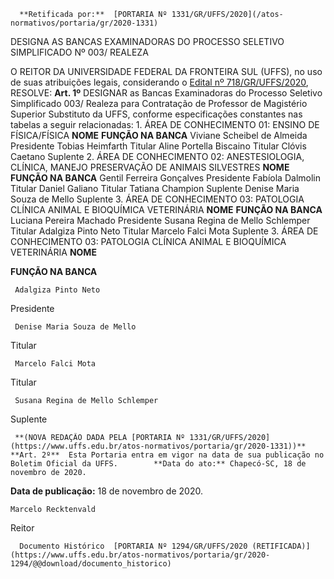       **Retificada por:**  [PORTARIA Nº 1331/GR/UFFS/2020](/atos-normativos/portaria/gr/2020-1331) 

   DESIGNA AS BANCAS EXAMINADORAS DO PROCESSO SELETIVO SIMPLIFICADO Nº 003/ REALEZA  

 O REITOR DA UNIVERSIDADE FEDERAL DA FRONTEIRA SUL (UFFS), no uso de suas atribuições legais, considerando o [Edital nº 718/GR/UFFS/2020](https://www.uffs.edu.br/atos-normativos/edital/gr/2020-0718),   RESOLVE:   **Art. 1º**  DESIGNAR as Bancas Examinadoras do Processo Seletivo Simplificado 003/ Realeza para Contratação de Professor de Magistério Superior Substituto da UFFS, conforme especificações constantes nas tabelas a seguir relacionadas: 1. ÁREA DE CONHECIMENTO 01: ENSINO DE FÍSICA/FÍSICA     **NOME**    **FUNÇÃO NA BANCA**      Viviane Scheibel de Almeida   Presidente     Tobias Heimfarth   Titular     Aline Portella Biscaino   Titular     Clóvis Caetano   Suplente     2. ÁREA DE CONHECIMENTO 02: ANESTESIOLOGIA, CLÍNICA, MANEJO PRESERVAÇÃO DE ANIMAIS SILVESTRES     **NOME**    **FUNÇÃO NA BANCA**      Gentil Ferreira Gonçalves   Presidente     Fabíola Dalmolin   Titular     Daniel Galiano   Titular     Tatiana Champion   Suplente     Denise Maria Souza de Mello   Suplente     3. ÁREA DE CONHECIMENTO 03: PATOLOGIA CLÍNICA ANIMAL E BIOQUÍMICA VETERINÁRIA     **NOME**    **FUNÇÃO NA BANCA**      Luciana Pereira Machado   Presidente     Susana Regina de Mello Schlemper   Titular     Adalgiza Pinto Neto   Titular     Marcelo Falci Mota   Suplente      3. ÁREA DE CONHECIMENTO 03: PATOLOGIA CLÍNICA ANIMAL E BIOQUÍMICA VETERINÁRIA     **NOME** 

   **FUNÇÃO NA BANCA** 

     Adalgiza Pinto Neto

   Presidente

     Denise Maria Souza de Mello

   Titular

     Marcelo Falci Mota

   Titular

     Susana Regina de Mello Schlemper

   Suplente

     **(NOVA REDAÇÃO DADA PELA [PORTARIA Nº 1331/GR/UFFS/2020](https://www.uffs.edu.br/atos-normativos/portaria/gr/2020-1331))**   **Art. 2º**  Esta Portaria entra em vigor na data de sua publicação no Boletim Oficial da UFFS.        **Data do ato:** Chapecó-SC, 18 de novembro de 2020.   
 **Data de publicação:**  18 de novembro de 2020. 

    Marcelo Recktenvald   
 Reitor 

      Documento Histórico  [PORTARIA Nº 1294/GR/UFFS/2020 (RETIFICADA)](https://www.uffs.edu.br/atos-normativos/portaria/gr/2020-1294/@@download/documento_historico)     
      